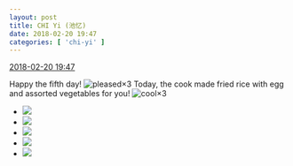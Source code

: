 ```yaml
---
layout: post
title: CHI Yi (池忆)
date: 2018-02-20 19:47
categories: [ 'chi-yi' ]
---
```


<div class="weibo-info">
  <a href="https://weibo.com/6117581836/G41pcqHbw">2018-02-20 19:47</a>
</div>

Happy the fifth day! ![pleased](https://img.t.sinajs.cn/t4/appstyle/expression/ext/normal/0b/tootha_org.gif)×3 Today, the cook made fried rice with egg and assorted vegetables for you! ![cool](https://img.t.sinajs.cn/t4/appstyle/expression/ext/normal/8a/pcmoren_cool2017_org.png)×3

<!-- more -->

<ul class="weibo-pic-list-2">
  <li class="weibo-pic">
    <a href="//wx4.sinaimg.cn/mw690/006G0KuMly1fon5ecxq2hj31sg2dshdt.jpg"><img src="//wx4.sinaimg.cn/thumb150/006G0KuMly1fon5ecxq2hj31sg2dshdt.jpg"/></a>
  </li>
  <li class="weibo-pic">
    <a href="//wx2.sinaimg.cn/mw690/006G0KuMly1fon5ee1axaj31sg2dshdt.jpg"><img src="//wx2.sinaimg.cn/thumb150/006G0KuMly1fon5ee1axaj31sg2dshdt.jpg"/></a>
  </li>
  <li class="weibo-pic">
    <a href="//wx1.sinaimg.cn/mw690/006G0KuMly1fon5ebqd81j31sg2dsnpd.jpg"><img src="//wx1.sinaimg.cn/thumb150/006G0KuMly1fon5ebqd81j31sg2dsnpd.jpg"/></a>
  </li>
  <li class="weibo-pic">
    <a href="//wx2.sinaimg.cn/mw690/006G0KuMly1fon5ef588yj31sg2dskjl.jpg"><img src="//wx2.sinaimg.cn/thumb150/006G0KuMly1fon5ef588yj31sg2dskjl.jpg"/></a>
  </li>
  <li class="weibo-pic">
    <a href="//wx4.sinaimg.cn/mw690/006G0KuMly1fon5eg3wlfj31sg2ds4qp.jpg"><img src="//wx4.sinaimg.cn/thumb150/006G0KuMly1fon5eg3wlfj31sg2ds4qp.jpg"/></a>
  </li>
</ul>

